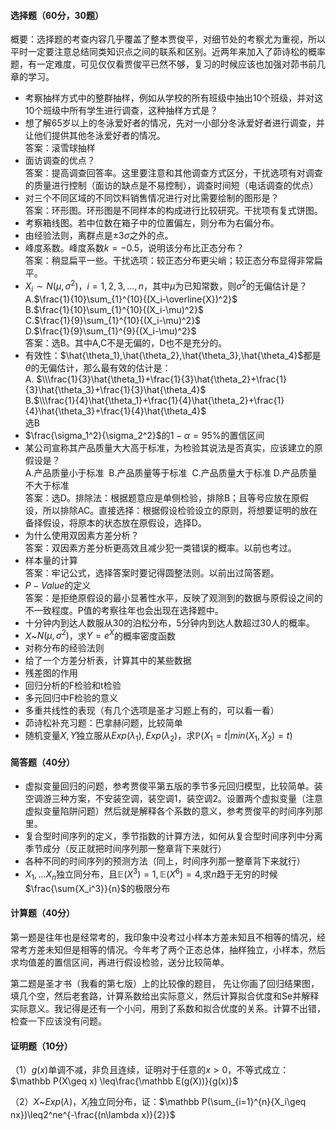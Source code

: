 #### 选择题（60分，30题）


 概要：选择题的考查内容几乎覆盖了整本贾俊平，对细节处的考察尤为重视，所以平时一定要注意总结同类知识点之间的联系和区别。近两年来加入了茆诗松的概率题，有一定难度，可见仅仅看贾俊平已然不够，复习的时候应该也加强对茆书前几章的学习。
 

 -  考察抽样方式中的整群抽样，例如从学校的所有班级中抽出10个班级，并对这10个班级中所有学生进行调查，这种抽样方式是？ 
-  想了解65岁以上的冬泳爱好者的情况，先对一小部分冬泳爱好者进行调查，并让他们提供其他冬泳爱好者的情况。<br />答案：滚雪球抽样 
-  面访调查的优点？<br />答案：提高调查回答率。这里要注意和其他调查方式区分，干扰选项有对调查的质量进行控制（面访的缺点是不易控制），调查时间短（电话调查的优点） 
-  对三个不同区域的不同饮料销售情况进行对比需要绘制的图形是？<br />答案：环形图。环形图是不同样本的构成进行比较研究。干扰项有复式饼图。 
-  考察箱线图。若中位数在箱子中的位置偏左，则分布为右偏分布。 
-  由经验法则，离群点是$\pm3\sigma$之外的点。 
-  峰度系数。峰度系数$k=-0.5$，说明该分布比正态分布？<br />答案：稍显扁平一些。干扰选项：较正态分布更尖峭；较正态分布显得非常扁平。 
-  $X_i\sim N(\mu,\sigma^2)$，$i=1,2,3,...,n$，其中$\mu$为已知常数，则$\sigma^2$的无偏估计是？<br />A.$\frac{1}{10}\sum_{1}^{10}{(X_i-\overline{X})^2}$<br />B.$\frac{1}{10}\sum_{1}^{10}{(X_i-\mu)^2}$<br />C.$\frac{1}{9}\sum_{1}^{10}{(X_i-\mu)^2}$<br />D.$\frac{1}{9}\sum_{1}^{9}{(X_i-\mu)^2}$<br />答案：选B。其中A,C不是无偏的，D也不是充分的。 
-  有效性：$\hat{\theta_1},\hat{\theta_2},\hat{\theta_3},\hat{\theta_4}$都是$\theta$的无偏估计，那么最有效的估计是：<br />A. $\\\frac{1}{3}\hat{\theta_1}+\frac{1}{3}\hat{\theta_2}+\frac{1}{3}\hat{\theta_3}+\frac{1}{3}\hat{\theta_4}$<br />B.$\\\frac{1}{4}\hat{\theta_1}+\frac{1}{4}\hat{\theta_2}+\frac{1}{4}\hat{\theta_3}+\frac{1}{4}\hat{\theta_4}$<br />选B 
-  $\frac{\sigma_1^2}{\sigma_2^2}$的$1-\alpha=95\%$的置信区间 
-  某公司宣称其产品质量大大高于标准，为检验其说法是否真实，应该建立的原假设是？<br />A.产品质量小于标准  B.产品质量等于标准  C.产品质量大于标准 D.产品质量不大于标准<br />答案：选D。排除法：根据题意应是单侧检验，排除B；且等号应放在原假设，所以排除AC。直接选择：根据假设检验设立的原则，将想要证明的放在备择假设，将原本的状态放在原假设，选择D。 
-  为什么使用双因素方差分析？<br />答案：双因素方差分析更高效且减少犯一类错误的概率。以前也考过。 
-  样本量的计算<br />答案：牢记公式，选择答案时要记得圆整法则。以前出过简答题。 
-  $P-Value$的定义<br />答案：是拒绝原假设的最小显著性水平，反映了观测到的数据与原假设之间的不一致程度。P值的考察往年也会出现在选择题中。 
-  十分钟内到达人数服从30的泊松分布，5分钟内到达人数超过30人的概率。 
-  $X$~$N(\mu,\sigma^2)$，求$Y=e^X$的概率密度函数 
-  对称分布的经验法则 
-  给了一个方差分析表，计算其中的某些数据 
-  残差图的作用 
-  回归分析的F检验和t检验 
-  多元回归中F检验的意义 
-  多重共线性的表现（有几个选项是圣才习题上有的，可以看一看） 
-  茆诗松补充习题：巴拿赫问题，比较简单 
-  随机变量$X,Y$独立服从$Exp(\lambda_1),Exp(\lambda_2)$，求$\mathbb P(X_1=t|min(X_1,X_2)=t)$ 


 #### 简答题（40分）


 - 虚拟变量回归的问题，参考贾俊平第五版的季节多元回归模型，比较简单。装空调游三种方案，不安装空调，装空调1，装空调2。设置两个虚拟变量（注意虚拟变量陷阱问题）然后就是解释各个系数的意义，参考贾俊平的时间序列那里。
- 复合型时间序列的定义，季节指数的计算方法，如何从复合型时间序列中分离季节成分（反正就把时间序列那一整章背下来就行）
- 各种不同的时间序列的预测方法（同上，时间序列那一整章背下来就行）
- $X_1,...X_n$独立同分布，且$\mathbb E(X^3)=1,\mathbb E(X^6)=4$,求$n$趋于无穷的时候$\frac{\sum{X_i^3}}{n}$的极限分布


 #### 计算题（40分）


 第一题是往年也是经常考的，我印象中没考过小样本方差未知且不相等的情况，经常考方差未知但是相等的情况。今年考了两个正态总体，抽样独立，小样本，然后求均值差的置信区间，再进行假设检验，送分比较简单。
 

 第二题是圣才书（我看的第七版）上的比较像的题目，	先让你画了回归结果图，填几个空，然后老套路，计算系数给出实际意义，然后计算拟合优度和Se并解释实际意义。我记得是还有一个小问，用到了系数和拟合优度的关系。计算不出错，检查一下应该没有问题。
 

 #### 证明题（10分）


 （1）$g(x)$单调不减，非负且连续，证明对于任意的$x>0$，不等式成立：$\mathbb P(X\geq x) \leq\frac{\mathbb E(g(X))}{g(x)}$
 

 （2）$X$~$Exp(\lambda)$，$X_i$独立同分布，证：$\mathbb P(\sum_{i=1}^{n}{X_i\geq nx})\leq2^ne^{-\frac{(n\lambda x)}{2}}$
 